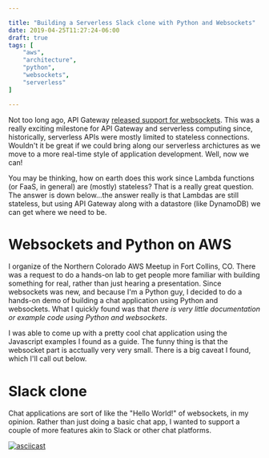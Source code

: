 ```yaml
---

title: "Building a Serverless Slack clone with Python and Websockets"
date: 2019-04-25T11:27:24-06:00
draft: true
tags: [
    "aws",
    "architecture",
    "python",
    "websockets",
    "serverless"
]

---
```


Not too long ago, API Gateway
[released support for websockets](https://aws.amazon.com/blogs/compute/announcing-websocket-apis-in-amazon-api-gateway/).
This was a really exciting milestone for API Gateway and serverless computing since, historically,
serverless APIs were mostly limited to stateless connections. Wouldn't it be great if we could bring
along our serverless archictures as we move to a more real-time style of application development.
Well, now we can!

You may be thinking, how on earth does this work since Lambda functions (or FaaS, in general) are
(mostly) stateless? That is a really great question. The answer is down below...the answer really is
that Lambdas are still stateless, but using API Gateway along with a datastore (like DynamoDB) we
can get where we need to be.

# Websockets and Python on AWS

I organize of the Northern Colorado AWS Meetup in Fort Collins, CO. There was a request to do a
hands-on lab to get people more familiar with building something for real, rather than just hearing
a presentation. Since websockets was new, and because I'm a Python guy, I decided to do a hands-on
demo of building a chat application using Python and websockets. What I quickly found was that
_there is very little documentation or example code using Python and websockets_.

I was able to come up with a pretty cool chat application using the Javascript examples I found as a
guide. The funny thing is that the websocket part is acctually very very small. There is a big
caveat I found, which I'll call out below.

# Slack clone

Chat applications are sort of like the "Hello World!" of websockets, in my opinion. Rather than just
doing a basic chat app, I wanted to support a couple of more features akin to Slack or other chat
platforms.

[![asciicast](https://asciinema.org/a/O1ya9VitrkhH1lQVCqxbJsV6P.svg)](https://asciinema.org/a/O1ya9VitrkhH1lQVCqxbJsV6P)

